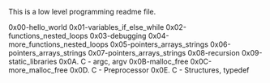 This is a low level programming readme file.

0x00-hello_world
0x01-variables_if_else_while
0x02-functions_nested_loops
0x03-debugging
0x04-more_functions_nested_loops
0x05-pointers_arrays_strings
0x06-pointers_arrays_strings 
0x07-pointers_arrays_strings
0x08-recursion
0x09-static_libraries
0x0A. C - argc, argv
0x0B-malloc_free
0x0C-more_malloc_free
0x0D. C - Preprocessor
0x0E. C - Structures, typedef
